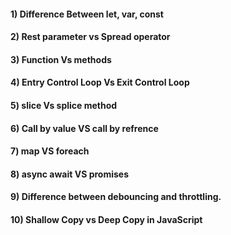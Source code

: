 #### 1) Difference Between let, var, const
#### 2) Rest parameter vs Spread operator 
#### 3) Function Vs methods
#### 4) Entry Control Loop Vs Exit Control Loop
#### 5) slice Vs splice method
#### 6) Call by value VS call by refrence
#### 7) map VS foreach
#### 8) async await VS promises 
#### 9) Difference between debouncing and throttling.
#### 10) Shallow Copy vs Deep Copy in JavaScript
